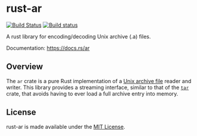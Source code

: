 # rust-ar

[![Build Status](https://travis-ci.com/mdsteele/rust-ar.svg?branch=master)](https://travis-ci.com/mdsteele/rust-ar)
[![Build status](https://ci.appveyor.com/api/projects/status/shfakk09kn1skuqa?svg=true)](https://ci.appveyor.com/project/mdsteele/rust-ar)

A rust library for encoding/decoding Unix archive (.a) files.

Documentation: https://docs.rs/ar

## Overview

The `ar` crate is a pure Rust implementation of a
[Unix archive file](https://en.wikipedia.org/wiki/Ar_(Unix)) reader and writer.
This library provides a streaming interface, similar to that of the
[`tar`](https://crates.io/crates/tar) crate, that avoids having to ever load a
full archive entry into memory.

## License

rust-ar is made available under the
[MIT License](http://spdx.org/licenses/MIT.html).
